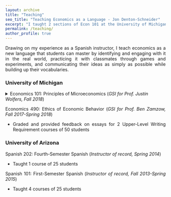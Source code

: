 ```yaml
---
layout: archive
title: "Teaching"
seo_title: "Teaching Economics as a Language - Jon Denton-Schneider"
excerpt: "I taught 2 sections of Econ 101 at the University of Michigan and 5 Spanish courses at the University of Arizona."
permalink: /teaching/
author_profile: true
---
```


<p align="justify">
Drawing on my experience as a Spanish instructor, I teach economics as a new language that students can master by identifying and engaging with it in the real world, practicing it with classmates through games and experiments, and communicating their ideas as simply as possible while building up their vocabularies.
</p>
  
<h3>University of Michigan</h3>

<p align="justify">
<details><summary>Economics 101: Principles of Microeconomics (<i>GSI for Prof. Justin Wolfers, Fall 2018</i>)</summary>
  <blockquote>
  <p align="justify"><i>Taught 50 students in 2 weekly discussion sections</i>
  </p>
  </blockquote>
  </details>
  </p>

<p align="justify">
Economics 490: Ethics of Economic Behavior (<i>GSI for Prof. Ben Zamzow, Fall 2017-Spring 2018</i>)
<ul>
<li><div align="justify">Graded and provided feedback on essays for 2 Upper-Level Writing Requirement courses of 50 students</div></li>
</ul>
</p>

<h3>University of Arizona</h3>

<p align="justify">
  Spanish 202: Fourth-Semester Spanish (<i>Instructor of record, Spring 2014</i>)
<ul>
<li><div align="justify">Taught 1 course of 25 students</div></li>
</ul>
</p>

<p align="justify">
  Spanish 101: First-Semester Spanish (<i>Instructor of record, Fall 2013-Spring 2015</i>)
<ul>
<li><div align="justify">Taught 4 courses of 25 students</div></li>
</ul>
</p>
